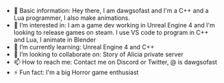 - 👋 Basic information: Hey there, I am dawgsofast and I'm a C++ and a Lua programmer, I also make animations.
- 👀 I’m interested in: I am a game dev working in Unreal Engine 4 and I'm looking to release games on steam. I use VS code to program in C++ and Lua, I animate in Blender
- 🌱 I’m currently learning: Unreal Engine 4 and C++
- 💞️ I’m looking to collaborate on: Story of Alicia private server
- 📫 How to reach me: Contact me on Discord or Twitter, @ is dawgsofast
- ⚡ Fun fact: I'm a big Horror game enthusiast
